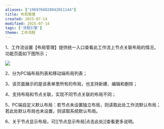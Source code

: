 ```yaml
---
aliases: ["1969760820042851144"]
title: 布局管理
created: 2025-07-14
modified: 2025-07-14
tags: ['流程引擎']
theme: 工作流程
---
```


1、工作流设置【布局管理】提供统一入口查看此工作流上节点关联布局的情况，功能页面如下图所示；

![](ebb11edfca818d936c8c97075104fd35.jpg)

2、分为PC端布局列表和移动端布局列表；

3、该页面展示的是该表单里所有的布局，也支持新建、编辑和删除；

4、支持布局和节点关联，实现不同节点关联的布局不同；

5、PC端自定义默认布局：若节点未设置独立布局，则读取此处工作流默认布局；若此处默认布局也未设置，则读取系统默认布局。

6、关于节点显示布局，可[[节点显示布局|点击此处]]查看更多说明。